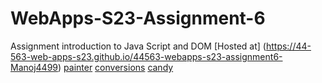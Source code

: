 
# WebApps-S23-Assignment-6
Assignment introduction to Java Script and DOM
[Hosted at] (https://44-563-web-apps-s23.github.io/44563-webapps-s23-assignment6-Manoj4499)
[painter](painter.html)
[conversions](conversions.html)
[candy](candy.html)